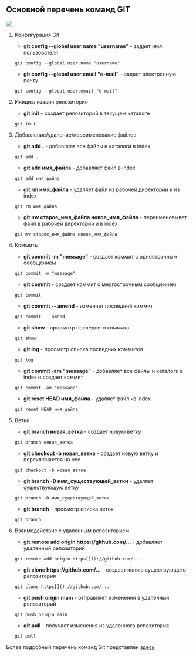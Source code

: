 ## Основной перечень команд GIT
![](https://res.infoq.com/news/2021/03/git-clone-vulnerability/en/headerimage/git-clone-vulnerability-1615652294856.jpg)

1. Конфигурация Git

   - **git config --global user.name "username"** - задает имя пользователя
   ```git
   git config --global user.name "username"
   ```
   - **git config --global user.email "e-mail"** - задает электронную почту
   ```git
   git config --global user.email "e-mail"
   ```
2. Инициализация репозитория
   - **git init** - создает репозиторий в текущем каталоге
   ```git
   git init
   ```
3. Добавление/удаление/переименование файлов
   
   - **git add .** - добавляет все файлы и каталоги в index
   ```git
   git add .
   ```
   - **git add имя_файла** - добавляет файл в index
   ```git
   git add имя_файла
   ```
   - **git rm имя_файла** - удаляет файл из рабочей директории и из index
   ```git
   git rm имя_файла
   ```
   - **git mv старое_имя_файла новое_имя_файла** - переименовывет файл в рабочей директории и в index
   ```git
   git mv старое_имя_файла новое_имя_файла
   ```
4. Коммиты

   - **git commit -m "message"** - создает коммит с однострочным сообщением
   ```git
   git commit -m "message"
   ```
   - **git commit** - создает коммит с многострочным сообщением
   ```git
   git commit
   ```
   - **git commit -- amend** - изменяет последний коммит
   ```git
   git commit -- amend
   ```
    - **git show** - просмотр последнего коммита
   ```git
   git show
   ```
   - **git log** - просмотр списка последних коммитов
   ```git
   git log
   ```
   - **git commit -am "message"** - добавляет все файлы и каталоги в index и создает коммит
   ```git
   git commit -am "message"
   ```
   - **git reset HEAD имя_файла** - удаляет файл из index
   ```git
   git reset HEAD имя_файла
   ```

5. Ветки
   
   - **git branch новая_ветка** - создает новую ветку
   ```git
   git branch новая_ветка
   ```
   - **git checkout -b новая_ветка** - создает новую ветку и переключается на нее
   ```git
   git checkout -b новая_ветка
   ```
    - **git branch -D имя_существующей_ветки** - удаляет существующую ветку
   ```git
   git branch -D имя_существующей_ветки
   ```
   - **git branch** - просмотр списка веток
   ```git
   git branch
   ```
6. Взаимодействие с удаленным репозиторием
   
   - **git remote add origin https[]()://github.com/...** - добавляет удаленный репозиторий
   ```git
   git remote add origin https[]()://github.com/...
   ```
    - **git clone https[]()://github.com/...** - создает копию существующего репозитория
   ```git
   git clone https[]()://github.com/...
   ```
   - **git push origin main** - отправляет изменения в удаленный репозиторий
   ```git
   git push origin main
   ```
   - **git pull** - получает изменения из удаленного репозитория
   ```git
   git pull
   ```
Более подробный перечень команд Git представлен [здесь](https://git-scm.com/doc)

      
   
   
